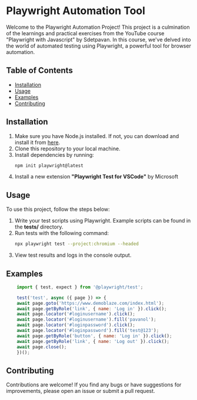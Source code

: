 # Playwright Automation Tool

Welcome to the Playwright Automation Project! 
This project is a culmination of the learnings and practical exercises from the YouTube course "Playwright with Javascript" by Sdetpavan. In this course, we've delved into the world of automated testing using Playwright, a powerful tool for browser automation.

## Table of Contents
- [Installation](#Installation)
- [Usage](#Usage)
- [Examples](#Examples)
- [Contributing](#Contributing)

## Installation
1. Make sure you have Node.js installed. If not, you can download and install it from [here](https://nodejs.org/).
2. Clone this repository to your local machine.
3. Install dependencies by running:
    ```bash
    npm init playwright@latest
    ```
4. Install a new extension **"Playwright Test for VSCode"** by Microsoft

## Usage
To use this project, follow the steps below:

1. Write your test scripts using Playwright. Example scripts can be found in the **tests/** directory.
2. Run tests with the following command:
    ```bash
    npx playwright test --project:chromium --headed
    ```
3. View test results and logs in the console output.

## Examples
```javascript
    import { test, expect } from '@playwright/test';

    test('test', async ({ page }) => {
    await page.goto('https://www.demoblaze.com/index.html');
    await page.getByRole('link', { name: 'Log in' }).click();
    await page.locator('#loginusername').click();
    await page.locator('#loginusername').fill('pavanol');
    await page.locator('#loginpassword').click();
    await page.locator('#loginpassword').fill('test@123');
    await page.getByRole('button', { name: 'Log in' }).click();
    await page.getByRole('link', { name: 'Log out' }).click();
    await page.close();
    })();
```
    
## Contributing
Contributions are welcome! If you find any bugs or have suggestions for improvements, please open an issue or submit a pull request.